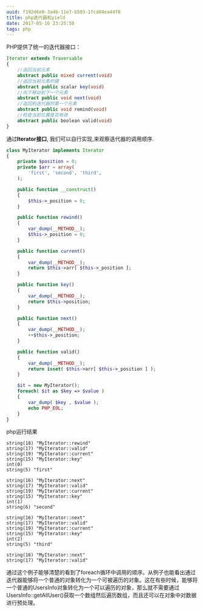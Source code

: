 ```yaml
---
uuid: f192d6e0-3a4b-11e7-b593-1fcd04ea44f8
title: php迭代器和yield
date: 2017-05-16 23:25:50
tags: php
---
```



PHP提供了统一的迭代器接口：
```php
Iterator extends Traversable
{
	//返回当前元素
	abstract public mixed current(void)
	//返回当前元素的键
	abstract public scalar key(void)
	//向下移动到下一个元素
	abstract public void next(void)
	//返回到迭代器的第一个元素
	abstract public void remind(void)
	//检查当前位置是否有效
	abstract public boolean valid(void)
}
```

<!-- more -->

通过**Iterator接口**, 我们可以自行实现,来观察迭代器的调用顺序.
```php
class MyIterator implements Iterator
{
	private $position = 0;
	private $arr = array(
		'first', 'second', 'third',
	);

	public function __construct()
	{
		$this->_position = 0;
	}

	public function rewind()
	{
		var_dump(__METHOD__);
		$this->_position = 0;
	}

	public function current()
	{
		var_dump(__METHOD__);
		return $this->arr[ $this->_position ];
	}

	public function key()
	{
		var_dump(__METHOD__);
		return $this->position;
	}

	public function next()
	{
		var_dump(__METHOD__);
		++$this->_position;
	}

	public function valid()
	{
		var_dump(__METHOD__);
		return isset( $this->arr[ $this->_position ] );
	}

	$it = new MyIterator();
	foreach( $it as $key => $value )
	{
		var_dump( $key , $value );
		echo PHP_EOL;
	}
}
```

php运行结果
```shell
string(18) "MyIterator::rewind"
string(17) "MyIterator::valid"
string(19) "MyIterator::current"
string(15) "MyIterator::key"
int(0)
string(5) "first"

string(16) "MyIterator::next"
string(17) "MyIterator::valid"
string(19) "MyIterator::current"
string(15) "MyIterator::key"
int(1)
string(6) "second"

string(16) "MyIterator::next"
string(17) "MyIterator::valid"
string(19) "MyIterator::current"
string(15) "MyIterator::key"
int(2)
string(5) "third"

string(16) "MyIterator::next"
string(17) "MyIterator::valid"
```

通过这个例子能够清楚的看到了foreach循环中调用的顺序。从例子也能看出通过迭代器能够将一个普通的对象转化为一个可被遍历的对象。这在有些时候，能够将一个普通的UsersInfo对象转化为一个可以遍历的对象，那么就不需要通过UsersInfo::getAllUser()获取一个数组然后遍历数组，而且还可以在对象中对数据进行预处理。

